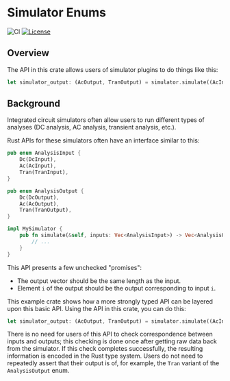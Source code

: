 # Simulator Enums

![CI](https://github.com/rahulk29/sim-enums/actions/workflows/ci.yaml/badge.svg)
[![License](https://img.shields.io/badge/License-BSD_3--Clause-blue.svg)](https://opensource.org/licenses/BSD-3-Clause)

## Overview

The API in this crate allows users of simulator plugins to do things like this:

```rs
let simulator_output: (AcOutput, TranOutput) = simulator.simulate((AcInput, TranInput));
```

## Background

Integrated circuit simulators often allow users to run different types
of analyses (DC analysis, AC analysis, transient analysis, etc.).

Rust APIs for these simulators often have an interface similar to this:

```rust
pub enum AnalysisInput {
    Dc(DcInput),
    Ac(AcInput),
    Tran(TranInput),
}

pub enum AnalysisOutput {
    Dc(DcOutput),
    Ac(AcOutput),
    Tran(TranOutput),
}

impl MySimulator {
    pub fn simulate(&self, inputs: Vec<AnalysisInput>) -> Vec<AnalysisOutput> {
        // ...
    }
}
```

This API presents a few unchecked "promises":
- The output vector should be the same length as the input.
- Element `i` of the output should be the output corresponding to input `i`.

This example crate shows how a more strongly typed API can be layered upon this
basic API. Using the API in this crate, you can do this:

```rs
let simulator_output: (AcOutput, TranOutput) = simulator.simulate((AcInput, TranInput));
```

There is no need for users of this API to check correspondence between inputs and outputs;
this checking is done once after getting raw data back from the simulator. If this check
completes successfully, the resulting information is encoded in the Rust type system.
Users do not need to repeatedly assert that their output is of, for example, the `Tran`
variant of the `AnalysisOutput` enum.
